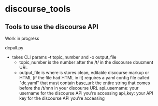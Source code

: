 # discourse_tools
## Tools to use the discourse API
Work in progress

dcpull.py
 - takes CLI params -t topic_number and -o output_file
   - topic_number is the number after the /t/ in the discourse doucment URL
   - output_file is where is stores clean, editable discourse markup or HTML (if the file had HTML in it)
  requires a yaml config file called "dc.yaml" that must contain
    base_url: the entire string that comes before the /t/nnn in your discourse URL
    api_username: your username for the discourse API you're accessing
    api_key: your API key for the discourse API you're accessing
    
    
